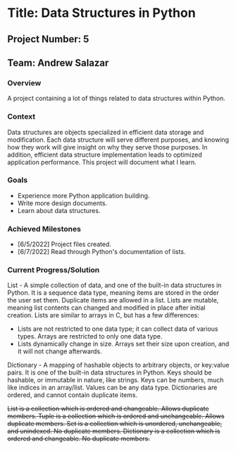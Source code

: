 # Title: Data Structures in Python

## Project Number: 5

## Team: Andrew Salazar

### Overview

A project containing a lot of things related to data structures within Python.

### Context

Data structures are objects specialized in efficient data storage and modification. Each data structure will serve different purposes, and knowing how they work will give insight on why they serve those purposes. In addition, efficient data structure implementation leads to optimized application performance. This project will document what I learn.

### Goals

- Experience more Python application building.
- Write more design documents.
- Learn about data structures.

### Achieved Milestones

- [6/5/2022] Project files created.
- [6/7/2022] Read through Python's documentation of lists.

### Current Progress/Solution

List - A simple collection of data, and one of the built-in data structures in Python. It is a sequence data type, meaning items are stored in the order the user set them. Duplicate items are allowed in a list. Lists are mutable, meaning list contents can changed and modified in place after initial creation. Lists are similar to arrays in C, but has a few differences:

- Lists are not restricted to one data type; it can collect data of various types. Arrays are restricted to only one data type.
- Lists dynamically change in size. Arrays set their size upon creation, and it will not change afterwards.

Dictionary - A mapping of hashable objects to arbitrary objects, or key:value pairs. It is one of the built-in data structures in Python. Keys should be hashable, or immutable in nature, like strings. Keys can be numbers, much like indices in an array/list. Values can be any data type. Dictionaries are ordered, and cannot contain duplicate items.

~~List is a collection which is ordered and changeable. Allows duplicate members.
Tuple is a collection which is ordered and unchangeable. Allows duplicate members.
Set is a collection which is unordered, unchangeable, and unindexed. No duplicate members.
Dictionary is a collection which is ordered and changeable. No duplicate members.~~
